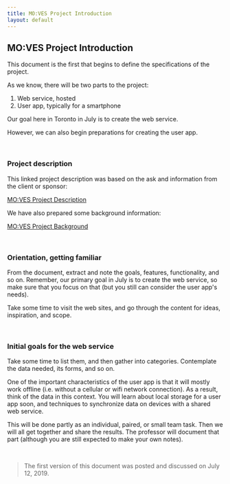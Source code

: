 ```yaml
---
title: MO:VES Project Introduction
layout: default
---
```


## MO:VES Project Introduction

This document is the first that begins to define the specifications of the project. 

As we know, there will be two parts to the project:
1. Web service, hosted 
2. User app, typically for a smartphone

Our goal here in Toronto in July is to create the web service. 

However, we can also begin preparations for creating the user app. 

<br>

### Project description

This linked project description was based on the ask and information from the client or sponsor:

[MO:VES Project Description](moves-project-description)

We have also prepared some background information:  

[MO:VES Project Background](moves-project-background)

<br>

### Orientation, getting familiar 

From the document, extract and note the goals, features, functionality, and so on. Remember, our primary goal in July is to create the web service, so make sure that you focus on that (but you still can consider the user app's needs).

Take some time to visit the web sites, and go through the content for ideas, inspiration, and scope. 

<br>

### Initial goals for the web service 

Take some time to list them, and then gather into categories. Contemplate the data needed, its forms, and so on. 

One of the important characteristics of the user app is that it will mostly work offline (i.e. without a cellular or wifi network connection). As a result, think of the data in this context. You will learn about local storage for a user app soon, and techniques to synchronize data on devices with a shared web service. 

This will be done partly as an individual, paired, or small team task. Then we will all get together and share the results. The professor will document that part (although you are still expected to make your own notes). 

<br>

> The first version of this document was posted and discussed on July 12, 2019.

<br>

